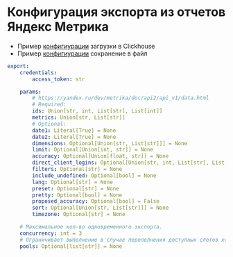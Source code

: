 # Конфигурация экспорта из отчетов Яндекс Метрика

- Пример [конфигиурации](../../../examples/etl/yms-clickhouse.etl.flow.yml) загрузки в Clickhouse
- Пример [конфигиурации](../../../examples/etl/yms-file.etl.flow.yml) сохранение в файл

```yaml
export:
    credentials:
        access_token: str

    params:
        # https://yandex.ru/dev/metrika/doc/api2/api_v1/data.html
        # Required:
        ids: Union[str, int, List[str], List[int]]
        metrics: Union[str, List[str]]
        # Optional:
        date1: Literal[True] = None
        date2: Literal[True] = None
        dimensions: Optional[Union[str, List[str]]] = None
        limit: Optional[Union[int, str]] = None
        accuracy: Optional[Union[float, str]] = None
        direct_client_logins: Optional[Union[str, int, List[str], List[int]]] = None
        filters: Optional[str] = None
        include_undefined: Optional[bool] = None
        lang: Optional[str] = None
        preset: Optional[str] = None
        pretty: Optional[bool] = None
        proposed_accuracy: Optional[bool] = False
        sort: Optional[Union[str, List[str]]] = None
        timezone: Optional[str] = None

    # Максимальное кол-во одновременного экспорта.
    concurrency: int = 3
    # Ограничивает выполнение в случае переполнения доступных слотов хотя бы в одном из указанных пулов.
    pools: Optional[list[str]] = None
```
